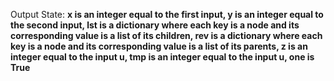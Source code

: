 Output State: **x is an integer equal to the first input, y is an integer equal to the second input, lst is a dictionary where each key is a node and its corresponding value is a list of its children, rev is a dictionary where each key is a node and its corresponding value is a list of its parents, z is an integer equal to the input u, tmp is an integer equal to the input u, one is True**